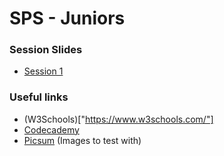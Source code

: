 # SPS - Juniors

### Session Slides

- [Session 1]("https://docs.google.com/presentation/d/1yu3ByAQz1IKHzXKCiB9__IzjW7HqVmZDs-quMRpoH5M/edit?usp=sharing")

### Useful links

- (W3Schools)["https://www.w3schools.com/"]
- [Codecademy]("https://www.codecademy.com/")
- [Picsum]("https://picsum.photos/") (Images to test with)
